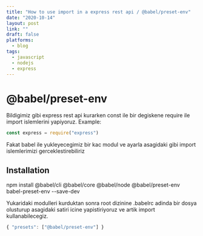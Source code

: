 ```yaml
---
title: "How to use import in a express rest api / @babel/preset-env"
date: "2020-10-14"
layout: post
link: ""
draft: false
platforms:
  - blog
tags:
  - javascript
  - nodejs
  - express
---
```


# @babel/preset-env

Bildigimiz gibi express rest api kurarken const ile bir degiskene require ile import islemlerini yapiyoruz. Example:

```js
const express = require("express")
```

Fakat babel ile yukleyecegimiz bir kac modul ve ayarla asagidaki gibi import islemlerimizi gerceklestirebiliriz

## Installation

npm install @babel/cli @babel/core @babel/node @babel/preset-env babel-preset-env --save-dev

Yukaridaki modulleri kurduktan sonra root dizinine .babelrc adinda bir dosya olusturup asagidaki satiri icine yapistiriyoruz ve artik import kullanabilecegiz.

```js
{ "presets": ["@babel/preset-env"] }
```

